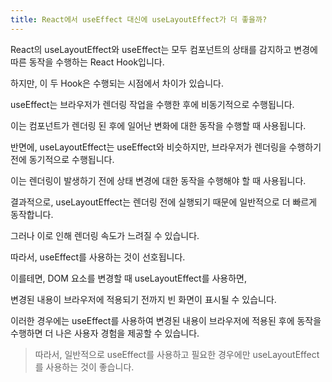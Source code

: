 ```yaml
---
title: React에서 useEffect 대신에 useLayoutEffect가 더 좋을까?
---
```


React의 useLayoutEffect와 useEffect는 모두 컴포넌트의 상태를 감지하고 변경에 따른 동작을 수행하는 React Hook입니다.

하지만, 이 두 Hook은 수행되는 시점에서 차이가 있습니다.

useEffect는 브라우저가 렌더링 작업을 수행한 후에 비동기적으로 수행됩니다.

이는 컴포넌트가 렌더링 된 후에 일어난 변화에 대한 동작을 수행할 때 사용됩니다.

반면에, useLayoutEffect는 useEffect와 비슷하지만, 브라우저가 렌더링을 수행하기 전에 동기적으로 수행됩니다.

이는 렌더링이 발생하기 전에 상태 변경에 대한 동작을 수행해야 할 때 사용됩니다.

결과적으로, useLayoutEffect는 렌더링 전에 실행되기 때문에 일반적으로 더 빠르게 동작합니다.

그러나 이로 인해 렌더링 속도가 느려질 수 있습니다.

따라서, useEffect를 사용하는 것이 선호됩니다.

이를테면, DOM 요소를 변경할 때 useLayoutEffect를 사용하면,

변경된 내용이 브라우저에 적용되기 전까지 빈 화면이 표시될 수 있습니다.

이러한 경우에는 useEffect를 사용하여 변경된 내용이 브라우저에 적용된 후에 동작을 수행하면 더 나은 사용자 경험을 제공할 수 있습니다.

> 따라서, 일반적으로 useEffect를 사용하고 필요한 경우에만 useLayoutEffect를 사용하는 것이 좋습니다.

